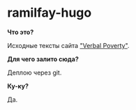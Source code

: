 # ramilfay-hugo

**Что это?** 

Исходные тексты сайта ["Verbal Poverty"](http://ramilfay.ru).

**Для чего залито сюда?**

Деплою через git.

**Ку-ку?**

Да.
